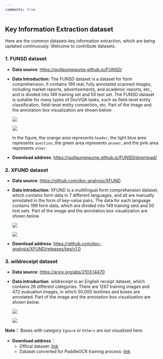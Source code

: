 ```yaml
---
comments: true
---
```



## Key Information Extraction dataset

Here are the common datasets key information extraction, which are being updated continuously. Welcome to contribute datasets.

### 1. FUNSD dataset

- **Data source**: <https://guillaumejaume.github.io/FUNSD/>
- **Data Introduction**: The FUNSD dataset is a dataset for form comprehension. It contains 199 real, fully annotated scanned images, including market reports, advertisements, and academic reports, etc., and is divided into 149 training set and 50 test set. The FUNSD dataset is suitable for many types of DocVQA tasks, such as field-level entity classification, field-level entity connection, etc. Part of the image and the annotation box visualization are shown below:

    ![](./images/funsd_demo/gt_train_00040534.jpg)

    ![](./images/funsd_demo/gt_train_00070353.jpg)

    In the figure, the orange area represents `header`, the light blue area represents `question`, the green area represents `answer`, and the pink area represents `other`.

- **Download address**: <https://guillaumejaume.github.io/FUNSD/download/>

### 2. XFUND dataset

- **Data source**: <https://github.com/doc-analysis/XFUND>
- **Data introduction**: XFUND is a multilingual form comprehension dataset, which contains form data in 7 different languages, and all are manually annotated in the form of key-value pairs. The data for each language contains 199 form data, which are divided into 149 training sets and 50 test sets. Part of the image and the annotation box visualization are shown below.

    ![](./images/xfund_demo/gt_zh_train_0.jpg)

    ![](./images/xfund_demo/gt_zh_train_1.jpg)

- **Download address**: <https://github.com/doc-analysis/XFUND/releases/tag/v1.0>

### 3. wildreceipt dataset

- **Data source**: <https://arxiv.org/abs/2103.14470>
- **Data introduction**: wildreceipt is an English receipt dataset, which contains 26 different categories. There are 1267 training images and 472 evaluation images, in which 50,000 textlines and boxes are annotated. Part of the image and the annotation box visualization are shown below.

    ![](./images/wildreceipt_demo/2769.jpeg)

    ![](./images/wildreceipt_demo/1bbe854b8817dedb8585e0732089fd1f752d2cec.jpeg)

**Note：** Boxes with category `Ignore` or `Others` are not visualized here.

- **Download address**：
    - Offical dataset: [link](https://download.openmmlab.com/mmocr/data/wildreceipt.tar)
    - Dataset converted for PaddleOCR training process: [link](https://paddleocr.bj.bcebos.com/ppstructure/dataset/wildreceipt.tar)
